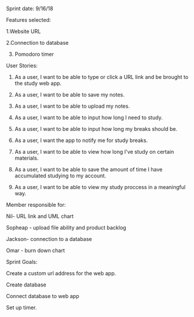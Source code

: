 Sprint date: 9/16/18

Features selected:

1.Website URL 

2.Connection to database 

3. Pomodoro timer


User Stories:


1. As a user, I want to be able to type or click a URL link and be brought to the study web app.

2. As a user, I want to be able to save my notes.

3. As a user, I want to be able to upload my notes. 

4. As a user, I want to be able to input how long I need to study.

5. As a user, I want to be able to input how long my breaks should be.

6. As a user, I want the app to notify me for study breaks.

7. As a user, I want to be able to view how long I've study on certain materials.

8. As a user, I want to be able to save the amount of time I have accumulated studying to my account.

9. As a user, I want to be able to view my study proccess in a meaningful way.



Member responsible for:

Nil- URL link and UML chart

Sopheap - upload file ability and product backlog 

Jackson- connection to a database

Omar - burn down chart

Sprint Goals:

Create a custom url address for the web app.

Create database

Connect database to web app

Set up timer.
